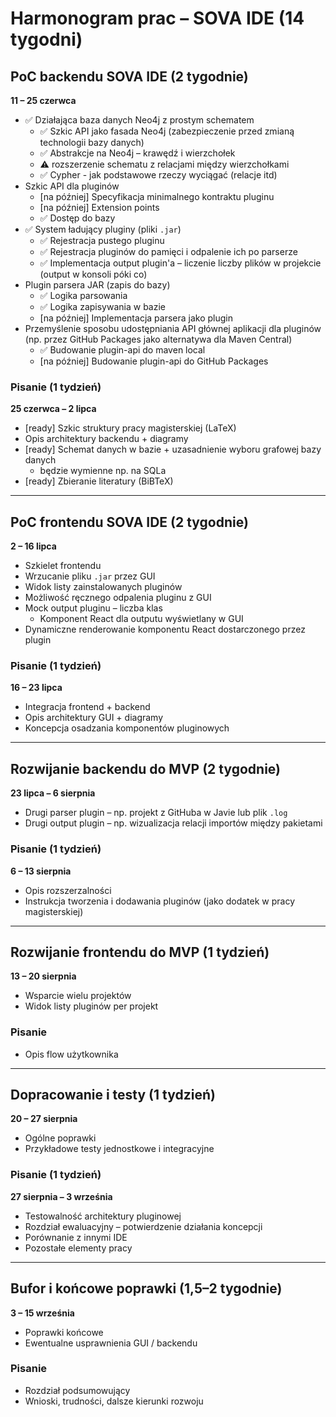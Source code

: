 # Harmonogram prac – SOVA IDE (14 tygodni)

## PoC backendu SOVA IDE (2 tygodnie)  
**11 – 25 czerwca**

- ✅ Działająca baza danych Neo4j z prostym schematem
  + ✅ Szkic API jako fasada Neo4j (zabezpieczenie przed zmianą technologii bazy danych)
  + ✅ Abstrakcje na Neo4j – krawędź i wierzchołek
  + ⚠️ rozszerzenie schematu z relacjami między wierzchołkami
  + ✅ Cypher - jak podstawowe rzeczy wyciągać (relacje itd)
- Szkic API dla pluginów
  + [na później] Specyfikacja minimalnego kontraktu pluginu
  + [na później] Extension points
  + ✅ Dostęp do bazy
- ✅ System ładujący pluginy (pliki `.jar`)
  + ✅ Rejestracja pustego pluginu
  + ✅ Rejestracja pluginów do pamięci i odpalenie ich po parserze
  + ✅ Implementacja output plugin'a – liczenie liczby plików w projekcie (output w konsoli póki co)
- Plugin parsera JAR (zapis do bazy)
  + ✅ Logika parsowania
  + ✅ Logika zapisywania w bazie
  + [na później] Implementacja parsera jako plugin
- Przemyślenie sposobu udostępniania API głównej aplikacji dla pluginów (np. przez GitHub Packages jako alternatywa dla Maven Central)
  + ✅ Budowanie plugin-api do maven local
  + [na później] Budowanie plugin-api do GitHub Packages

### Pisanie (1 tydzień)  
**25 czerwca – 2 lipca**

- [ready] Szkic struktury pracy magisterskiej (LaTeX)
- Opis architektury backendu + diagramy
- [ready] Schemat danych w bazie + uzasadnienie wyboru grafowej bazy danych
  + będzie wymienne np. na SQLa
- [ready] Zbieranie literatury (BiBTeX)

---

## PoC frontendu SOVA IDE (2 tygodnie)  
**2 – 16 lipca**

- Szkielet frontendu
- Wrzucanie pliku `.jar` przez GUI
- Widok listy zainstalowanych pluginów
- Możliwość ręcznego odpalenia pluginu z GUI
- Mock output pluginu – liczba klas
  + Komponent React dla outputu wyświetlany w GUI
- Dynamiczne renderowanie komponentu React dostarczonego przez plugin

### Pisanie (1 tydzień)  
**16 – 23 lipca**

- Integracja frontend + backend
- Opis architektury GUI + diagramy
- Koncepcja osadzania komponentów pluginowych

---

## Rozwijanie backendu do MVP (2 tygodnie)  
**23 lipca – 6 sierpnia**

- Drugi parser plugin – np. projekt z GitHuba w Javie lub plik `.log`
- Drugi output plugin – np. wizualizacja relacji importów między pakietami

### Pisanie (1 tydzień)  
**6 – 13 sierpnia**

- Opis rozszerzalności
- Instrukcja tworzenia i dodawania pluginów (jako dodatek w pracy magisterskiej)

---

## Rozwijanie frontendu do MVP (1 tydzień)  
**13 – 20 sierpnia**

- Wsparcie wielu projektów
- Widok listy pluginów per projekt

### Pisanie

- Opis flow użytkownika

---

## Dopracowanie i testy (1 tydzień)  
**20 – 27 sierpnia**

- Ogólne poprawki
- Przykładowe testy jednostkowe i integracyjne

### Pisanie (1 tydzień)  
**27 sierpnia – 3 września**

- Testowalność architektury pluginowej
- Rozdział ewaluacyjny – potwierdzenie działania koncepcji
- Porównanie z innymi IDE
- Pozostałe elementy pracy

---

## Bufor i końcowe poprawki (1,5–2 tygodnie)  
**3 – 15 września**

- Poprawki końcowe
- Ewentualne usprawnienia GUI / backendu

### Pisanie

- Rozdział podsumowujący
- Wnioski, trudności, dalsze kierunki rozwoju
